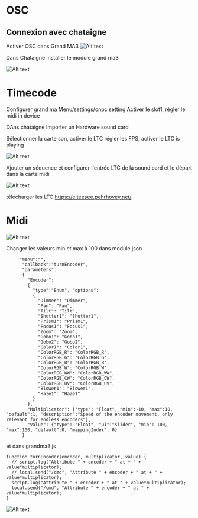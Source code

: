 # OSC
## Connexion avec chataigne

Activer OSC dans Grand MA3
![Alt text](images/2023-05-27_16h15_33.png)

Dans Chataigne installer le module grand ma3

![Alt text](images/2023-05-27_16h18_16.png)

# Timecode

Configurer grand ma
Menu/settings/onpc setting
Activer le slot1, régler le midi in device

DAns chataigne
Importer un Hardware sound card

Sélectionner la carte son, activer le LTC régler les FPS, activer le LTC is playing

![Alt text](images/2023-06-06_22h54_02.png)

Ajouter un séquence et configurer l'entrée LTC de la sound card et le départ dans la carte midi

![Alt text](images/2023-06-06_22h56_13.png)

télécharger les LTC
https://elteesee.pehrhovey.net/

# Midi

![Alt text](images/2023-06-07_17h30_09.png)

Changer les valeurs min et max à 100 dans module.json

```JS
     "menu":"",  
      "callback":"turnEncoder",
      "parameters":
      {
        "Encoder": 
        {
          "type":"Enum", "options": 
          {
            "Dimmer": "Dimmer",
            "Pan": "Pan",
            "Tilt": "Tilt",
            "Shutter1": "Shutter1",
            "Prism1": "Prism1",
            "Focus1": "Focus1",
            "Zoom": "Zoom",
            "Gobo1": "Gobo1",
            "Gobo2": "Gobo2",
            "Color1": "Color1",
            "ColorRGB_R": "ColorRGB_R",
            "ColorRGB_G": "ColorRGB_G",
            "ColorRGB_B": "ColorRGB_B",
            "ColorRGB_W": "ColorRGB_W",
            "ColorRGB_WW": "ColorRGB_WW",
            "ColorRGB_CW": "ColorRGB_CW",
            "ColorRGB_UV": "ColorRGB_UV",
            "Blower1": "Blower1",
            "Haze1": "Haze1"
          }
        },
        "Multiplicator": {"type": "Float", "min":-10, "max":10, "default":1, "description":"Speed of the encoder movement, only relevant for endless encoders"},
        "Value": {"type": "Float", "ui":"slider", "min":-100, "max":100, "default":0, "mappingIndex": 0}
      }
```

et dans grandma3.js
```JS
function turnEncoder(encoder, multiplicator, value) {
  // script.log("Attribute " + encoder + " at + " + value*multiplicator);
  // local.send("/cmd", "Attribute " + encoder + " at + " + value*multiplicator);
  script.log("Attribute " + encoder + " at " + value*multiplicator);
  local.send("/cmd", "Attribute " + encoder + " at " + value*multiplicator);
}

```

![Alt text](images/2023-06-07_17h39_17.png)

